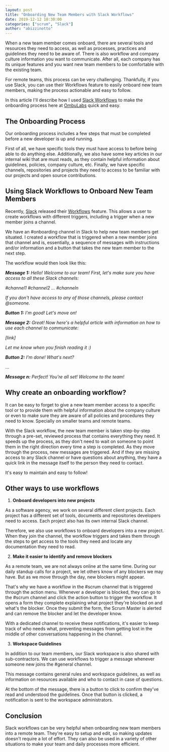```yaml
---
layout: post
title: "Onboarding New Team Members with Slack Workflows"
date: 2019-12-12 10:30:00
categories: ["scrum", "Slack"]
author: "abizzinotto"
---
```


When a new team member comes onboard, there are several tools and resources they need to access, as well as processes, practices and guidelines they need to be aware of. There is also workflow and company culture information you want to communicate. After all, each company has its unique features and you want new team members to be comfortable with the existing team.

For remote teams, this process can be very challenging. Thankfully, if you use Slack, you can use their Workflows feature to easily onboard new team members, making the process actionable and easy to follow. 

In this article I'll describe how I used [Slack Workflows](https://slack.com/intl/en-br/help/articles/360035692513-Guide-to-Workflow-Builder) to make the onboarding process here at [OmbuLabs](https://www.ombulabs.com) quick and easy.

<!--more-->

## The Onboarding Process

Our onboarding process includes a few steps that must be completed before a new developer is up and running.

First of all, we have specific tools they must have access to before being able to do anything else. Additionally, we also have some key articles in our internal wiki that are must reads, as they contain helpful information about guidelines, policies, company culture, etc. Finally, we have specific channels, repositories and projects they need to access to be familiar with our projects and open source contributions.

## Using Slack Workflows to Onboard New Team Members

Recently, [Slack](https://www.slack.com) released their [Workflows](https://slack.com/intl/en-br/help/articles/360035692513-Guide-to-Workflow-Builder) feature. This allows a user to create workflows with different triggers, including a trigger when a new member joins a channel. 

We have an #onboarding channel in Slack to help new team members get situated. I created a workflow that is triggered when a new member joins that channel and is, essentially, a sequence of messages with instructions and/or information and a button that takes the new team member to the next step.

The workflow would then look like this:

_**Message 1:**
Hello! Welcome to our team!
First, let's make sure you have access to all these Slack channels:_

_#channel1
#channel2
…
#channeln_

_If you don't have access to any of those channels, please contact @someone._ 

_**Button 1:**
I'm good! Let's move on!_

_**Message 2:**
Great! Now here's a helpful article with information on how to use each channel to communicate:_

_[link]_

_Let me know when you finish reading it :)_

_**Button 2:**
I'm done! What's next?_

…

_**Message n:**
Perfect! You're all set! Welcome to the team!_

## Why create an onboarding workflow?

It can be easy to forget to give a new team member access to a specific tool or to provide them with helpful information about the company culture or even to make sure they are aware of all policies and procedures they need to know. Specially on smaller teams and remote teams.

With the Slack workflow, the new team member is taken step-by-step through a pre-set, reviewed process that contains everything they need. It speeds up the process, as they don't need to wait on someone to point them in the right direction every time a step is completed. As they move through the process, new messages are triggered. And if they are missing access to any Slack channel or have questions about anything, they have a quick link in the message itself to the person they need to contact.

It's easy to maintain and easy to follow!

## Other ways to use workflows

1. **Onboard developers into new projects**

As a software agency, we work on several different client projects. Each project has a different set of tools, documents and repositories developers need to access. Each project also has its own internal Slack channel.

Therefore, we also use workflows to onboard developers into a new project. When they join the channel, the workflow triggers and takes them through the steps to get access to the tools they need and locate any documentation they need to read.

2. **Make it easier to identify and remove blockers**

As a remote team, we are not always online at the same time. During our daily standup calls for a project, we let others know of any blockers we may have. But as we move through the day, new blockers might appear.

That's why we have a workflow in the #scrum channel that is triggered through the action menu. Whenever a developer is blocked, they can go to the #scrum channel and click the action button to trigger the workflow. It opens a form they complete explaining what project they're blocked on and what's the blocker. Once they submit the form, the Scrum Master is alerted and can remove the blocker and let the developer know.

With a dedicated channel to receive these notifications, it's easier to keep track of who needs what, preventing messages from getting lost in the middle of other conversations happening in the channel.

3. **Workspace Guidelines**

In addition to our team members, our Slack workspace is also shared with sub-contractors. We can use workflows to trigger a message whenever someone new joins the #general channel. 

This message contains general rules and workspace guidelines, as well as information on resources available and who to contact in case of questions. 

At the bottom of the message, there is a button to click to confirm they've read and understood the guidelines. Once that button is clicked, a notification is sent to the workspace administrators.

## Conclusion

Slack workflows can be very helpful when onboarding new team members into a remote team. They're easy to setup and edit, so making updates doesn't require a lot of effort. They can also be used in a variety of other situations to make your team and daily processes more efficient. 
